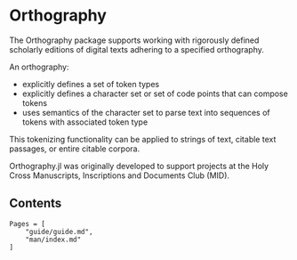 # Orthography

The Orthography package supports working with rigorously defined scholarly editions of digital texts adhering to a specified orthography.  

An orthography: 


- explicitly defines a set of token types
- explicitly defines a character set or set of code points that can compose tokens
- uses semantics of the character set to parse text into sequences of tokens with associated token type

This tokenizing functionality can be applied to strings of text, citable text passages, or entire citable corpora.

Orthography.jl was originally developed to support projects at the Holy Cross Manuscripts, Inscriptions and Documents Club (MID).


## Contents

```@contents
Pages = [
    "guide/guide.md",
    "man/index.md"
]
```

